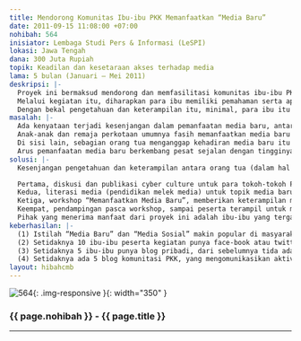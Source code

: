 ```yaml
---
title: Mendorong Komunitas Ibu-ibu PKK Memanfaatkan “Media Baru”
date: 2011-09-15 11:08:00 +07:00
nohibah: 564
inisiator: Lembaga Studi Pers & Informasi (LeSPI)
lokasi: Jawa Tengah
dana: 300 Juta Rupiah
topik: Keadilan dan kesetaraan akses terhadap media
lama: 5 bulan (Januari – Mei 2011)
deskripsi: |-
  Proyek ini bermaksud mendorong dan memfasilitasi komunitas ibu-ibu PKK di wilayah Kota Semarang untuk mengenal dan memanfaatkan media baru (new media), yaitu media yang keberadaannya berdasarkan internet. Di dalam media baru tersebut, ada kategori media sosial, seperti blog, facebook, twitter, dsb., yang tidak jarang turut mengembangkan nilai-nilai solidaritas, kesukarelaan berbagi, dan kebersamaan (gotong royong).
  Melalui kegiatan itu, diharapkan para ibu memiliki pemahaman serta apresiasi yang memadai tentang media baru, serta punya keterampilan untuk memanfaatkan kehadirannya. Manifestasi dari pemanfaatan itu antara lain mereka mampu berinteraksi dalam media sosial seperti blog, face-book atau twitter.
  Dengan bekal pengetahuan dan keterampilan itu, minimal, para ibu itu bisa berdialog dengan anak-anak mereka yang jauh lebih dulu dan lebih cepat beradaptasi dengan perkembangan media-media baru. Lebih jauh dari itu, mereka juga bisa memanfaatkan media baru itu untuk mengomunikasikan kepentingan kelompoknya pada khalayak yang lebih luas melalui media baru tersebut.
masalah: |-
  Ada kenyataan terjadi kesenjangan dalam pemanfaatan media baru, antara orang tua (termasuk para ibu) dengan anak-anak mereka.
  Anak-anak dan remaja perkotaan umumnya fasih memanfaatkan media baru itu. Mereka rata-rata punya face-book, blog ,atau twitter. Sebagian tugas sekolah pun mereka selesaikan dengan bantuan internet.
  Di sisi lain, sebagian orang tua menganggap kehadiran media baru itu “ancaman” yang patut diwaspadai, karena ada dampak buruk yang dibawanya. Setidaknya, relasi orang tua – anak menjadi terganggu. Persepsi itu muncul antara lain karena ketidaktahuan para orang tua memahami dan memanfaatkan media baru tersebut.
  Arus pemanfaatan media baru berkembang pesat sejalan dengan tingginya penggunaan internet. Pengguna facebook di negeri ini 27.953.340 (Oktober 2010), kedua terbesar di dunia. Sementara twitter 6.240.000 pengguna (September 2010), ke-3 se Asia atau ke-6 se dunia. Sedangkan jumlah blogger mencapai lebih dari 2 juta. Membendung arus kuat ini jelaslah sia-sia. Maka dibutuhkan sikap, pengetahuan dan keterampilan baru untuk memahaminya.
solusi: |-
  Kesenjangan pengetahuan dan keterampilan antara orang tua (dalam hal ini para ibu) dan anak-anak mereka dalam memanfaatkan media baru secara umum dapat diatasi dengan memberikan pemahaman serta keterampilan memanfaatkan media baru bagi para ibu. Bebarapa kegiatan konkretnya adalah:

  Pertama, diskusi dan publikasi cyber culture untuk para tokoh-tokoh PKK di Kota Semarang
  Kedua, literasi media (pendidikan melek media) untuk topik media baru, di 10 komunitas ibu-ibu PKK di kota Semarang –baik di level RT, kelurahan maupun kecamatan.
  Ketiga, workshop “Memanfaatkan Media Baru”, memberikan keterampilan membuat email, blog, twitter, dan face-book. Peserta workshop ini adalah para wakil dari komunitas ibu-ibu PKK.
  Keempat, pendampingan pasca workshop, sampai peserta terampil untuk mengoperasikan dan berinteraksi dalam media baru.
  Pihak yang menerima manfaat dari proyek ini adalah ibu-ibu yang tergabung dalam 10 komunitas PKK di kota Semarang
keberhasilan: |-
  (1) Istilah “Media Baru” dan “Media Sosial” makin popular di masyarakat, karena publikasi kegiatan, mulai dari diskusi-diskusi tema-tema yang berkaitan dengan cyber culture, maupun aktivitas literasi media dan workshop tentang media baru. Ukuran: jumlah liputan “media baru” di media cetak ataupun elektronik.
  (2) Setidaknya 10 ibu-ibu peserta kegiatan punya face-book atau twitter, dari sebelumnya tidak ada.
  (3) Setidaknya 5 ibu-ibu punya blog pribadi, dari sebelumnya tida ada.
  (4) Setidaknya ada 5 blog komunitasi PKK, yang mengomunikasikan aktivitas komunitas tersebut ke khalayak. Pada kondisi ini, kehadiran media baru berhasil memperkaya aktivitas komunitas PKK, yang semua hanya berkumpul sekadar untuk arisan, menjadi lebih bervariasi.
layout: hibahcmb
---
```


![564](/static/img/hibahcmb/564.png){: .img-responsive }{: width="350" }

### {{ page.nohibah }} - {{ page.title }}

---
